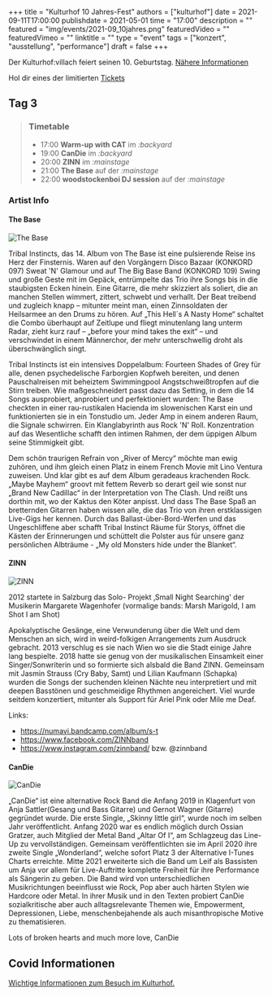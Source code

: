 +++
title = "Kulturhof 10 Jahres-Fest"
authors = ["kulturhof"]
date = 2021-09-11T17:00:00
publishdate = 2021-05-01
time = "17:00"
description = ""
featured = "img/events/2021-09_10jahres.png"
featuredVideo = ""
featuredVimeo = ""
linktitle = ""
type = "event"
tags = ["konzert", "ausstellung", "performance"]
draft = false
+++

Der Kulturhof:villach feiert seinen 10. Geburtstag. [Nähere Informationen](/news/2021-08_ankuendigung-10jahresfest)

Hol dir eines der limitierten [Tickets](https://www.ntry.at/kulturhofestival)

## Tag 3

> ### Timetable
> 
> - 17:00 **Warm-up with CAT** im *:backyard*
> - 19:00 **CanDie** im *:backyard*
> - 20:00 **ZINN** im *:mainstage*
> - 21:00 **The Base** auf der *:mainstage*
> - 22:00 **woodstockenboi DJ session** auf der *:mainstage*

### Artist Info

#### The Base
![The Base](/img/events/2021-09-11_thebase.jpg)

Tribal Instincts, das 14. Album von The Base ist eine pulsierende Reise ins Herz der Finsternis. Waren auf den Vorgängern Disco Bazaar (KONKORD 097) Sweat 'N' Glamour und auf The Big Base Band (KONKORD 109) Swing und große Geste mit im Gepäck, entrümpelte das Trio ihre Songs bis in die staubigsten Ecken hinein. Eine Gitarre, die mehr skizziert als soliert, die an manchen Stellen wimmert, zittert, schwebt und verhallt. Der Beat treibend und zugleich knapp – mitunter meint man, einen Zinnsoldaten der Heilsarmee an den Drums zu hören. Auf „This Hell´s A Nasty Home“ schaltet die Combo überhaupt auf Zeitlupe und fliegt minutenlang lang unterm Radar, zieht kurz rauf – „before your mind takes the exit“  – und verschwindet in einem Männerchor, der mehr unterschwellig droht als überschwänglich singt. 

Tribal Instincts ist ein intensives Doppelalbum: Fourteen Shades of Grey für alle, denen psychedelische Farborgien Kopfweh bereiten, und denen Pauschalreisen mit beheiztem Swimmingpool Angstschweißtropfen auf die Stirn treiben. Wie maßgeschneidert passt dazu das Setting, in dem die 14 Songs ausprobiert, anprobiert und perfektioniert wurden: The Base checkten in einer rau-rustikalen Hacienda im slowenischen Karst ein und funktionierten sie in ein Tonstudio um. Jeder Amp in einem anderen Raum, die Signale schwirren. Ein Klanglabyrinth aus Rock 'N' Roll. Konzentration auf das Wesentliche schafft den intimen Rahmen, der dem üppigen Album seine Stimmigkeit gibt. 

Dem schön traurigen Refrain von „River of Mercy“ möchte man ewig zuhören, und ihm gleich einen Platz in einem French Movie mit Lino Ventura zuweisen. 
Und klar gibt es auf dem Album geradeaus krachenden Rock. „Maybe Mayhem“ groovt mit fettem Reverb so derart geil wie sonst nur „Brand New Cadillac“ in der Interpretation von The Clash. Und reißt uns dorthin mit, wo der Kaktus den Köter anpisst. Und dass The Base Spaß an bretternden Gitarren haben wissen alle, die das Trio von ihren erstklassigen Live-Gigs her kennen. Durch das Ballast-über-Bord-Werfen und das Ungeschliffene aber schafft Tribal Instinct Räume für Storys, öffnet die Kästen der Erinnerungen und schüttelt die Polster aus für unsere ganz persönlichen Albträume - „My old Monsters hide under the Blanket“.



#### ZINN

![ZINN](/img/events/2021-09-11_zinn.jpg)

2012 startete in Salzburg das  Solo- Projekt ‚Small Night Searching' der Musikerin Margarete Wagenhofer (vormalige bands: Marsh Marigold, I am Shot I am Shot)

Apokalyptische Gesänge, eine Verwunderung über die Welt und dem Menschen an sich, wird in weird-folkigen Arrangements zum Ausdruck gebracht. 2013 verschlug es sie nach Wien wo sie die Stadt einige Jahre lang bespielte. 2018 hatte sie genug von der musikalischen Einsamkeit einer Singer/Sonwriterin und so formierte sich alsbald die Band ZINN. Gemeinsam mit Jasmin Strauss (Cry Baby, Samt) und Lilian Kaufmann (Schapka) wurden die Songs der suchenden kleinen Nächte neu interpretiert und mit deepen Basstönen und geschmeidige Rhythmen angereichert. Viel wurde seitdem konzertiert, mitunter als Support für Ariel Pink oder Mile me Deaf.

Links:
- https://numavi.bandcamp.com/album/s-t
- https://www.facebook.com/ZINNband
- https://www.instagram.com/zinnband/ bzw. @zinnband


#### CanDie

![CanDie](/img/events/2021-09-11_candie.jpg)

„CanDie“ ist eine alternative Rock Band die Anfang 2019  in Klagenfurt von Anja Sattler(Gesang und Bass Gitarre) und Gernot Wagner (Gitarre) gegründet wurde. Die erste Single, „Skinny little girl“, wurde noch im selben Jahr veröffentlicht. Anfang 2020 war es endlich möglich durch Ossian Gratzer, auch Mitglied der Metal Band „Altar Of I“, am Schlagzeug das Line-Up zu vervollständigen. Gemeinsam veröffentlichten sie im April 2020 ihre zweite Single „Wonderland“, welche sofort Platz 3 der Alternative I-Tunes Charts erreichte. Mitte 2021 erweiterte sich die Band um Leif als Bassisten um Anja vor allem für Live-Auftritte komplette Freiheit für ihre Performance als Sängerin zu geben.
Die Band wird von unterschiedlichen Musikrichtungen beeinflusst wie Rock, Pop aber auch härten Stylen wie Hardcore oder Metal. In ihrer Musik und in den Texten probiert CanDie sozialkritische aber auch alltagsrelevante Themen wie, Empowerment, Depressionen, Liebe, menschenbejahende als auch misanthropische Motive zu thematisieren. 

Lots of broken hearts and much more love, CanDie



## Covid Informationen

[Wichtige Informationen zum Besuch im Kulturhof.](covid-info)
